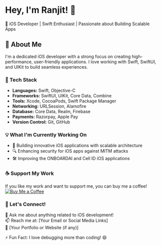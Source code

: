 # Hey, I'm Ranjit! 👋  

🚀 iOS Developer | Swift Enthusiast | Passionate about Building Scalable Apps  

## 📱 About Me  
I'm a dedicated iOS developer with a strong focus on creating high-performance, user-friendly applications. I love working with Swift, SwiftUI, and UIKit to build seamless experiences.  

### 🔨 Tech Stack  
- **Languages:** Swift, Objective-C  
- **Frameworks:** SwiftUI, UIKit, Core Data, Combine  
- **Tools:** Xcode, CocoaPods, Swift Package Manager  
- **Networking:** URLSession, Alamofire  
- **Database:** Core Data, Realm, Firebase  
- **Payments:** Razorpay, Apple Pay  
- **Version Control:** Git, GitHub  

### 💡 What I'm Currently Working On  
- 🚀 Building innovative iOS applications with scalable architecture  
- 🔍 Enhancing security for iOS apps against MITM attacks  
- 🛠 Improving the ONBOARDAI and Cell ID iOS applications  

### ☕ Support My Work  
If you like my work and want to support me, you can buy me a coffee!  
[![Buy Me a Coffee](https://img.shields.io/badge/Buy%20Me%20a%20Coffee-Support%20My%20Work-yellow?style=flat&logo=buy-me-a-coffee)](https://buymeacoffee.com/rtsranjit)  

### 🤝 Let's Connect!  
💬 Ask me about anything related to iOS development!  
📫 Reach me at: [Your Email or Social Media Links]  
🔗 [Your Portfolio or Website (if any)]  

⚡ Fun Fact: I love debugging more than coding! 😄  

